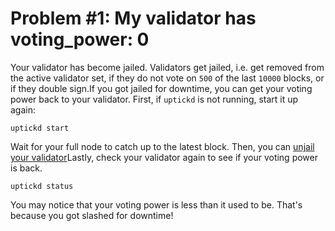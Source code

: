 # Problem #1: My validator has voting\_power: 0

Your validator has become jailed. Validators get jailed, i.e. get removed from the active validator set, if they do not vote on `500` of the last `10000` blocks, or if they double sign.If you got jailed for downtime, you can get your voting power back to your validator. First, if `uptickd` is not running, start it up again:

```Solidity
uptickd start
```

Wait for your full node to catch up to the latest block. Then, you can [unjail your validator](https://docs.uptick.network/guides/validators/setup.html#unjail-validator)Lastly, check your validator again to see if your voting power is back.

```Solidity
uptickd status
```

You may notice that your voting power is less than it used to be. That's because you got slashed for downtime!
